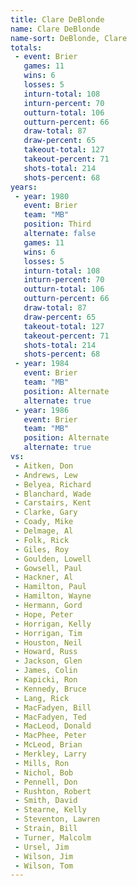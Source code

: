 ```yaml
---
title: Clare DeBlonde
name: Clare DeBlonde
name-sort: DeBlonde, Clare
totals:
 - event: Brier
   games: 11
   wins: 6
   losses: 5
   inturn-total: 108
   inturn-percent: 70
   outturn-total: 106
   outturn-percent: 66
   draw-total: 87
   draw-percent: 65
   takeout-total: 127
   takeout-percent: 71
   shots-total: 214
   shots-percent: 68
years:
 - year: 1980
   event: Brier
   team: "MB"
   position: Third
   alternate: false
   games: 11
   wins: 6
   losses: 5
   inturn-total: 108
   inturn-percent: 70
   outturn-total: 106
   outturn-percent: 66
   draw-total: 87
   draw-percent: 65
   takeout-total: 127
   takeout-percent: 71
   shots-total: 214
   shots-percent: 68
 - year: 1984
   event: Brier
   team: "MB"
   position: Alternate
   alternate: true
 - year: 1986
   event: Brier
   team: "MB"
   position: Alternate
   alternate: true
vs:
 - Aitken, Don
 - Andrews, Lew
 - Belyea, Richard
 - Blanchard, Wade
 - Carstairs, Kent
 - Clarke, Gary
 - Coady, Mike
 - Delmage, Al
 - Folk, Rick
 - Giles, Roy
 - Goulden, Lowell
 - Gowsell, Paul
 - Hackner, Al
 - Hamilton, Paul
 - Hamilton, Wayne
 - Hermann, Gord
 - Hope, Peter
 - Horrigan, Kelly
 - Horrigan, Tim
 - Houston, Neil
 - Howard, Russ
 - Jackson, Glen
 - James, Colin
 - Kapicki, Ron
 - Kennedy, Bruce
 - Lang, Rick
 - MacFadyen, Bill
 - MacFadyen, Ted
 - MacLeod, Donald
 - MacPhee, Peter
 - McLeod, Brian
 - Merkley, Larry
 - Mills, Ron
 - Nichol, Bob
 - Pennell, Don
 - Rushton, Robert
 - Smith, David
 - Stearne, Kelly
 - Steventon, Lawren
 - Strain, Bill
 - Turner, Malcolm
 - Ursel, Jim
 - Wilson, Jim
 - Wilson, Tom
---
```

